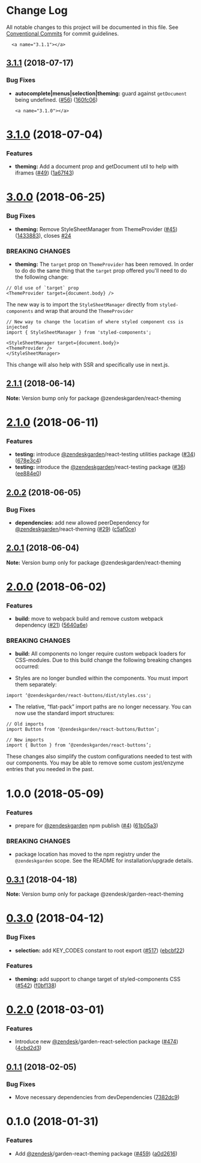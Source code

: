 # Change Log

All notable changes to this project will be documented in this file.
See [Conventional Commits](https://conventionalcommits.org) for commit guidelines.

      <a name="3.1.1"></a>
## [3.1.1](https://github.com/zendeskgarden/react-components/compare/@zendeskgarden/react-theming@3.1.0...@zendeskgarden/react-theming@3.1.1) (2018-07-17)


### Bug Fixes

* **autocomplete|menus|selection|theming:** guard against `getDocument` being undefined. ([#56](https://github.com/zendeskgarden/react-components/issues/56)) ([160fc06](https://github.com/zendeskgarden/react-components/commit/160fc06))




      <a name="3.1.0"></a>
# [3.1.0](https://github.com/zendeskgarden/react-components/compare/@zendeskgarden/react-theming@3.0.0...@zendeskgarden/react-theming@3.1.0) (2018-07-04)


### Features

* **theming:** Add a document prop and getDocument util to help with iframes ([#49](https://github.com/zendeskgarden/react-components/issues/49)) ([1a67f43](https://github.com/zendeskgarden/react-components/commit/1a67f43))




<a name="3.0.0"></a>
# [3.0.0](https://github.com/zendeskgarden/react-components/compare/@zendeskgarden/react-theming@2.1.1...@zendeskgarden/react-theming@3.0.0) (2018-06-25)


### Bug Fixes

* **theming:** Remove StyleSheetManager from ThemeProvider ([#45](https://github.com/zendeskgarden/react-components/issues/45)) ([1433883](https://github.com/zendeskgarden/react-components/commit/1433883)), closes [#24](https://github.com/zendeskgarden/react-components/issues/24)


### BREAKING CHANGES

* **theming:** The `target` prop on `ThemeProvider` has been removed. In order to do do the same thing that the `target` prop offered you'll need to do the following change:

```
// Old use of `target` prop
<ThemeProvider target={document.body} />
```

The new way is to import the `StyleSheetManager` directly from `styled-components` and wrap that around the `ThemeProvider`

```
// New way to change the location of where styled component css is injected
import { StyleSheetManager } from 'styled-components';

<StyleSheetManager target={document.body}>	
<ThemeProvider />
</StyleSheetManager>
```

This change will also help with SSR and specifically use in next.js.




<a name="2.1.1"></a>
## [2.1.1](https://github.com/zendeskgarden/react-components/compare/@zendeskgarden/react-theming@2.1.0...@zendeskgarden/react-theming@2.1.1) (2018-06-14)




**Note:** Version bump only for package @zendeskgarden/react-theming

<a name="2.1.0"></a>
# [2.1.0](https://github.com/zendeskgarden/react-components/compare/@zendeskgarden/react-theming@2.0.2...@zendeskgarden/react-theming@2.1.0) (2018-06-11)


### Features

* **testing:** introduce [@zendeskgarden](https://github.com/zendeskgarden)/react-testing utilities package ([#34](https://github.com/zendeskgarden/react-components/issues/34)) ([678e3c4](https://github.com/zendeskgarden/react-components/commit/678e3c4))
* **testing:** introduce the [@zendeskgarden](https://github.com/zendeskgarden)/react-testing package ([#36](https://github.com/zendeskgarden/react-components/issues/36)) ([ee884e0](https://github.com/zendeskgarden/react-components/commit/ee884e0))




<a name="2.0.2"></a>
## [2.0.2](https://github.com/zendeskgarden/react-components/compare/@zendeskgarden/react-theming@2.0.1...@zendeskgarden/react-theming@2.0.2) (2018-06-05)


### Bug Fixes

* **dependencies:** add new allowed peerDependency for [@zendeskgarden](https://github.com/zendeskgarden)/react-theming ([#29](https://github.com/zendeskgarden/react-components/issues/29)) ([c5af0ce](https://github.com/zendeskgarden/react-components/commit/c5af0ce))




<a name="2.0.1"></a>
## [2.0.1](https://github.com/zendeskgarden/react-components/compare/@zendeskgarden/react-theming@2.0.0...@zendeskgarden/react-theming@2.0.1) (2018-06-04)




**Note:** Version bump only for package @zendeskgarden/react-theming

<a name="2.0.0"></a>
# [2.0.0](https://github.com/zendeskgarden/react-components/compare/@zendeskgarden/react-theming@1.0.0...@zendeskgarden/react-theming@2.0.0) (2018-06-02)


### Features

* **build:** move to webpack build and remove custom webpack dependency ([#21](https://github.com/zendeskgarden/react-components/issues/21)) ([5640a6e](https://github.com/zendeskgarden/react-components/commit/5640a6e))


### BREAKING CHANGES

* **build:** All components no longer require custom webpack loaders for CSS-modules. Due to this build change the following breaking changes occurred:

* Styles are no longer bundled within the components. You must import them separately:

```
import ‘@zendeskgarden/react-buttons/dist/styles.css';
```

* The relative, “flat-pack” import paths are no longer necessary. You can now use the standard import structures:

```
// Old imports
import Button from ‘@zendeskgarden/react-buttons/Button’;

// New imports
import { Button } from ‘@zendeskgarden/react-buttons’;
```

These changes also simplify the custom configurations needed to test with our components. You may be able to remove some custom jest/enzyme entries that you needed in the past.




<a name="1.0.0"></a>
# 1.0.0 (2018-05-09)


### Features

* prepare for [@zendeskgarden](https://github.com/zendeskgarden) npm publish ([#4](https://github.com/zendeskgarden/react-components/issues/4)) ([61b05a3](https://github.com/zendeskgarden/react-components/commit/61b05a3))


### BREAKING CHANGES

* package location has moved to the npm registry under the `@zendeskgarden` scope. See the README for installation/upgrade details.




<a name="0.3.1"></a>
## [0.3.1](https://github.com/zendeskgarden/react-components/compare/@zendesk/garden-react-theming@0.3.0...@zendesk/garden-react-theming@0.3.1) (2018-04-18)




**Note:** Version bump only for package @zendesk/garden-react-theming

<a name="0.3.0"></a>
# [0.3.0](https://github.com/zendeskgarden/react-components/compare/@zendesk/garden-react-theming@0.2.0...@zendesk/garden-react-theming@0.3.0) (2018-04-12)


### Bug Fixes

* **selection:** add KEY_CODES constant to root export ([#517](https://github.com/zendeskgarden/react-components/issues/517)) ([ebcbf22](https://github.com/zendeskgarden/react-components/commit/ebcbf22))


### Features

* **theming:** add support to change target of styled-components CSS ([#542](https://github.com/zendeskgarden/react-components/issues/542)) ([f0bf138](https://github.com/zendeskgarden/react-components/commit/f0bf138))




<a name="0.2.0"></a>
# [0.2.0](https://github.com/zendeskgarden/react-components/compare/@zendesk/garden-react-theming@0.1.1...@zendesk/garden-react-theming@0.2.0) (2018-03-01)


### Features

* Introduce new [@zendesk](https://github.com/zendesk)/garden-react-selection package ([#474](https://github.com/zendeskgarden/react-components/issues/474)) ([4cbd2d3](https://github.com/zendeskgarden/react-components/commit/4cbd2d3))




<a name="0.1.1"></a>

## [0.1.1](https://github.com/zendeskgarden/react-components/compare/@zendesk/garden-react-theming@0.1.0...@zendesk/garden-react-theming@0.1.1) (2018-02-05)

### Bug Fixes

* Move necessary dependencies from devDependencies ([7382dc9](https://github.com/zendeskgarden/react-components/commit/7382dc9))

<a name="0.1.0"></a>

# 0.1.0 (2018-01-31)

### Features

* Add [@zendesk](https://github.com/zendesk)/garden-react-theming package ([#459](https://github.com/zendeskgarden/react-components/issues/459)) ([a0d2616](https://github.com/zendeskgarden/react-components/commit/a0d2616))
